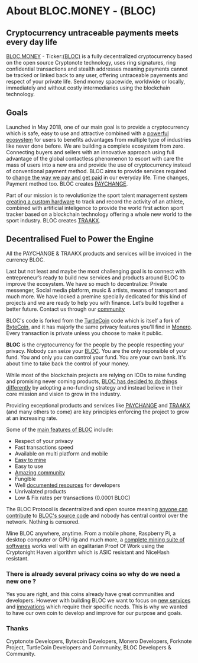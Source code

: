 # **About BLOC.MONEY - (BLOC)**

## **Cryptocurrency untraceable payments meets every day life**

[BLOC.MONEY](https://bloc.money) - Ticker:[(BLOC)](https://github.com/furiousteam/BLOC) is a fully decentralized cryptocurrency based on the open source Cryptonote technology, uses ring signatures, ring confidential transactions and stealth addresses meaning payments cannot be tracked or linked back to any user, offering untraceable payements and respect of your private life. Send money spacewide, worldwide or locally, immediately and without costly intermediaries using the blockchain technology.

## **Goals**

Launched in May 2018, one of our main goal is to provide a cryptocurrency which is safe, easy to use and attractive combined with a [powerful ecosystem](Ecosystem.md) for users to benefits advantages from multiple type of industries like never done before. We are building a complete ecosystem from zero. Connecting buyers and sellers with an innovative approach using full advantage of the global contactless phenomenon to escort with care the mass of users into a new era and provide the use of cryptocurrency instead of conventional payment method. BLOC aims to provide services required to [change the way we pay and get paid](PAYCHANGE.md#cryptocurrencies-mass-adoption-is-near) in our everyday life. Time changes, Payment method too. BLOC creates [PAYCHANGE](PAYCHANGE.md).

Part of our mission is to revolutionize the sport talent management system [creating a custom hardware](TRAAKX-hardware.md) to track and record the activity of an athlete, combined with artificial inteligence to provide the world first action sport tracker based on a blockchain technology offering a whole new world to the sport industry. BLOC creates [TRAAKX](TRAAKX.md).

## **Decentralised Fuel to Power the Engine**
All the PAYCHANGE & TRAAKX products and services will be invoiced in the currency BLOC.

Last but not least and maybe the most challenging goal is to connect with entrepreneur’s ready to build new services and products around BLOC to improve the ecosystem. We have so much to decentralize: Private messenger, Social media platform, music & artists, means of transport and much more. We have locked a premine specially dedicated for this kind of projects and we are ready to help you with finance. Let’s build together a better future. Contact us through our [community](../about/Community.md)

BLOC's code is forked from the [TurtleCoin](https://github.com/turtlecoin/turtlecoin) code which is itself a fork of [ByteCoin](https://github.com/bcndev/bytecoin), and it has majorly the same privacy features you'll find in [Monero](https://github.com/monero-project/monero). Every transaction is private unless you choose to make it public.

**BLOC** is the cryptocurrency for the people by the people respecting your privacy. Nobody can seize your [BLOC](https://bloc.money). You are the only reponsible of your fund. You and only you can control your fund. You are your own bank. It's about time to take back the control of your money.

While most of the blockchain projects are relying on ICOs to raise funding and promising never coming products, [BLOC has decided to do things differently](https://cointelegraph.com/news/too-many-disappointing-icos-crypto-payment-startup-launches-with-no-funding-strategy) by adopting a no-funding strategy and instead believe in their core mission and vision to grow in the industry.

Providing exceptional products and services like [PAYCHANGE](PAYCHANGE.md) and [TRAAKX](TRAAKX.md) (and many others to come) are key principles enforcing the project to grow at an increasing rate.

Some of the [main features of BLOC](Features.md) include:

- Respect of your privacy
- Fast transactions speed
- Available on multi platform and mobile
- [Easy to mine](../mining/How-to-mine-BLOC.md)
- Easy to use
- [Amazing community](Community.md)
- Fungible
- Well [documented resources](../service-operators/Resources.md) for developers
- Unrivalated products
- Low & Fix rates per transactions (0.0001 BLOC)

The BLOC Protocol is decentralized and open source meaning [anyone can contribute](Contributing.md) to [BLOC's source code](https://github.com/furiousteam/BLOC) and nobody has central control over the network. Nothing is censored.

Mine BLOC anywhere, anytime. From a mobile phone, Raspberry Pi, a desktop computer or GPU rig and much more, a [complete mining suite of softwares](../mining/How-to-mine-BLOC.md) works well with an egalitarian Proof Of Work using the Cryptonight Haven algorithm which is ASIC resistant and NiceHash resistant.

### **There is already several privacy coins so why do we need a new one ?**

Yes you are right, and this coins already have great communities and developers. However with building BLOC we want to focus on [new services](../about/PAYCHANGE.md) and [innovations](../about/TRAAKX.md) which require their specific needs. This is why we wanted to have our own coin to develop and improve for our purpose and goals.

### **Thanks**
Cryptonote Developers, Bytecoin Developers, Monero Developers, Forknote Project, TurtleCoin Developers and Community, BLOC Developers & Community.